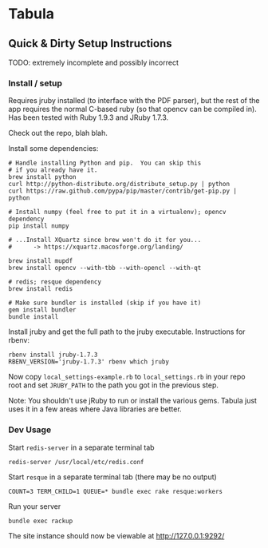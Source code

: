 # Tabula

## Quick & Dirty Setup Instructions

TODO: extremely incomplete and possibly incorrect

### Install / setup

Requires jruby installed (to interface with the PDF parser), but the
rest of the app requires the normal C-based ruby (so that opencv can
be compiled in). Has been tested with Ruby 1.9.3 and JRuby 1.7.3.

Check out the repo, blah blah.

Install some dependencies:

    # Handle installing Python and pip.  You can skip this
    # if you already have it.
    brew install python
    curl http://python-distribute.org/distribute_setup.py | python
    curl https://raw.github.com/pypa/pip/master/contrib/get-pip.py | python

    # Install numpy (feel free to put it in a virtualenv); opencv dependency
    pip install numpy

    # ...Install XQuartz since brew won't do it for you...
    #      -> https://xquartz.macosforge.org/landing/

    brew install mupdf
    brew install opencv --with-tbb --with-opencl --with-qt

    # redis; resque dependency
    brew install redis

    # Make sure bundler is installed (skip if you have it)
    gem install bundler
    bundle install

Install jruby and get the full path to the jruby executable.
Instructions for rbenv:

    rbenv install jruby-1.7.3
    RBENV_VERSION='jruby-1.7.3' rbenv which jruby

Now copy `local_settings-example.rb`  to `local_settings.rb` in your
repo root and set `JRUBY_PATH` to the path you got in the previous
step.

Note: You shouldn't use jRuby to run or install the various gems.  Tabula just
uses it in a few areas where Java libraries are better.

### Dev Usage

Start `redis-server` in a separate terminal tab

    redis-server /usr/local/etc/redis.conf

Start `resque` in a separate terminal tab (there may be no output)

    COUNT=3 TERM_CHILD=1 QUEUE=* bundle exec rake resque:workers

Run your server

    bundle exec rackup

The site instance should now be viewable at http://127.0.0.1:9292/
